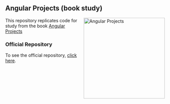 ## Angular Projects (book study)
<a href="https://www.packtpub.com/product/angular-projects-third-edition/9781803239118"><img src="https://content.packt.com/_/image/original/B18465/cover_image_large.jpg" alt="Angular Projects" height="256px" align="right"></a>
This repository replicates code for study from the book [Angular Projects](https://www.packtpub.com/product/angular-projects-third-edition/9781803239118)
### Official Repository
To see the official repository, [click here](https://github.com/PacktPublishing/Angular-Projects-Third-Edition).
